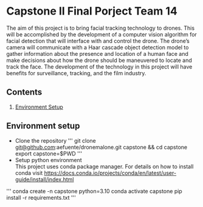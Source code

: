 # Capstone II Final Porject Team 14
The aim of this project is to bring facial tracking technology to drones. 
This will be accomplished by the development of a computer vision algorithm 
for facial detection that will interface with and control the drone. The 
drone’s camera will communicate with a Haar cascade object detection model to 
gather information about the presence and location of a human face and make 
decisions about how the drone should be maneuvered to locate and track the 
face. The development of the technology in this project will have benefits for 
surveillance, tracking, and the film industry.

## Contents
1. [Environment Setup](#environment-setup)

## Environment setup

- Clone the repository
'''
git clone git@github.com:aefuente/dronemalone.git capstone && cd capstone
export capstone=$PWD
'''
- Setup python environment  
This project uses conda package manager. For details on how to install conda
visit https://docs.conda.io/projects/conda/en/latest/user-guide/install/index.html 

'''
conda create -n capstone python=3.10
conda activate capstone
pip install -r requirements.txt
''' 
 
